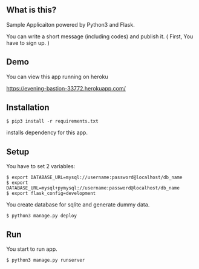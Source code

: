 ## What is this?
Sample Applicaiton powered by Python3 and Flask.

You can write a short message (including codes) and publish it.
( First, You have to sign up. )


## Demo
You can view this app running on heroku

https://evening-bastion-33772.herokuapp.com/

## Installation
    $ pip3 install -r requirements.txt
installs dependency for this app.

## Setup 
You have to set 2 variables:

	$ export DATABASE_URL=mysql://username:password@localhost/db_name
	$ export DATABASE_URL=mysql+pymysql://username:password@localhost/db_name
	$ export flask_config=development

You create database for sqlite and generate dummy data.

    $ python3 manage.py deploy

## Run
You start to run app.

    $ python3 manage.py runserver
